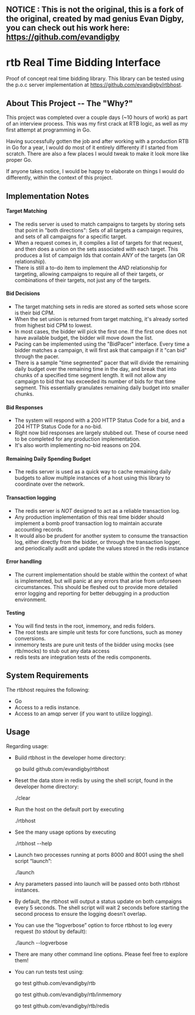 ## NOTICE : This is not the original, this is a fork of the original, created by mad genius Evan Digby, you can check out his work here: https://github.com/evandigby

# rtb Real Time Bidding Interface
Proof of concept real time bidding library. This library can be tested using the p.o.c server implementation at https://github.com/evandigby/rtbhost. 

## About This Project -- The "Why?"
This project was completed over a couple days (~10 hours of work) as part of an interview process. This was my first crack at RTB logic, as well as my first attempt at programming in Go. 

Having successfully gotten the job and after working with a production RTB in Go for a year, I would do most of it entirely differenty if I started from scratch. There are also a few places I would tweak to make it look more like proper Go.

If anyone takes notice, I would be happy to elaborate on things I would do differently, within the context of this project. 

## Implementation Notes

#### Target Matching
- The redis server is used to match campaigns to targets by storing sets that point in "both directions": Sets of all targets a campaign requires, and sets of all campaigns for a specific target.
- When a request comes in, it compiles a list of targets for that request, and then does a union on the sets associated with each target. This produces a list of campaign Ids that contain *ANY* of the targets (an OR relationship).
- There is still a to-do item to implement the *AND* relationship for targeting, allowing campaigns to require all of their targets, or combinations of their targets, not just any of the targets.

#### Bid Decisions
- The target matching sets in redis are stored as sorted sets whose score is their bid CPM. 
- When the set union is returned from target matching, it's already sorted from highest bid CPM to lowest.
- In most cases, the bidder will pick the first one. If the first one does not have available budget, the bidder will move down the list.
- Pacing can be implemented using the "BidPacer" interface. Every time a bidder matches a campaign, it will first ask that campaign if it "can bid" through the pacer.
- There is a sample "time segmented" pacer that will divide the remaining daily budget over the remaining time in the day, and break that into chunks of a specified time segment length. It will not allow any campaign to bid that has exceeded its number of bids for that time segment. This essentially granulates remaining daily budget into smaller chunks. 

#### Bid Responses
- The system will respond with a 200 HTTP Status Code for a bid, and a 204 HTTP Status Code for a no-bid. 
- Right now bid responses are largely stubbed out. These of course need to be completed for any production implementation.
- It's also worth implementing no-bid reasons on 204.

#### Remaining Daily Spending Budget
- The redis server is used as a quick way to cache remaining daily budgets to allow multiple instances of a host using this library to coordinate over the network. 

#### Transaction logging
- The redis server is *NOT* designed to act as a reliable transaction log. 
- Any production implementation of this real time bidder should implement a bomb proof transaction log to maintain accurate accounting records.
- It would also be prudent for another system to consume the transaction log, either directly from the bidder, or through the transaction logger, and periodically audit and update the values stored in the redis instance

#### Error handling
- The current implementation should be stable within the context of what is implemented, but will panic at any errors that arise from unforseen circumstances. This should be fleshed out to provide more detailed error logging and reporting for better debugging in a production environment. 

#### Testing
- You will find tests in the root, inmemory, and redis folders. 
- The root tests are simple unit tests for core functions, such as money conversions.
- inmemory tests are pure unit tests of the bidder using mocks (see rtb/mocks) to stub out any data access
- redis tests are integration tests of the redis components. 

## System Requirements
The rtbhost requires the following:
- Go
- Access to a redis instance.
- Access to an amqp server (if you want to utilize logging).

## Usage
Regarding usage:
- Build rtbhost in the developer home directory:

	go build github.com/evandigby/rtbhost 

- Reset the data store in redis by using the shell script, found in the developer home directory:

	./clear

- Run the host on the default port by executing 

	./rtbhost

- See the many usage options by executing

	./rtbhost --help

- Launch two processes running at ports 8000 and 8001 using the shell script “launch”:

	./launch

- Any parameters passed into launch will be passed onto both rtbhost instances.
- By default, the rtbhost will output a status update on both campaigns every 5 seconds. The shell script will wait 2 seconds before starting the second process to ensure the logging doesn’t overlap.
- You can use the “logverbose” option to force rtbhost to log every request (to stdout by default):

	./launch --logverbose

- There are many other command line options. Please feel free to explore them!
- You can run tests test using:

	go test github.com/evandigby/rtb
	
	go test github.com/evandigby/rtb/inmemory
	
	go test github.com/evandigby/rtb/redis 
